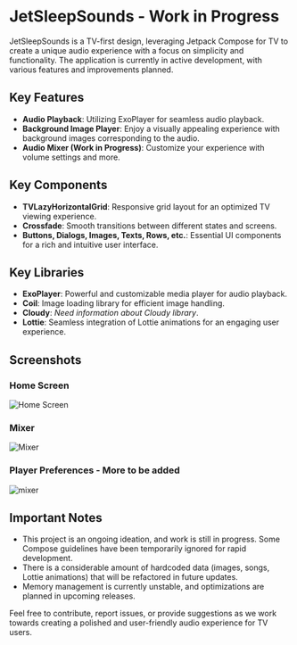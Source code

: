 # JetSleepSounds - Work in Progress

JetSleepSounds is a TV-first design, leveraging Jetpack Compose for TV to create a unique audio experience with a focus on simplicity and functionality. The application is currently in active development, with various features and improvements planned.

## Key Features 
- **Audio Playback**: Utilizing ExoPlayer for seamless audio playback.
- **Background Image Player**: Enjoy a visually appealing experience with background images corresponding to the audio.
- **Audio Mixer (Work in Progress)**: Customize your experience with volume settings and more.

## Key Components 
- **TVLazyHorizontalGrid**: Responsive grid layout for an optimized TV viewing experience.
- **Crossfade**: Smooth transitions between different states and screens.
- **Buttons, Dialogs, Images, Texts, Rows, etc.**: Essential UI components for a rich and intuitive user interface.

## Key Libraries
- **ExoPlayer**: Powerful and customizable media player for audio playback.
- **Coil**: Image loading library for efficient image handling.
- **Cloudy**: *Need information about Cloudy library*.
- **Lottie**: Seamless integration of Lottie animations for an engaging user experience.

## Screenshots

### Home Screen 
![Home Screen](https://github.com/UmairKhalid786/JetSleepSounds/assets/21205138/e94a96fe-645e-49e0-95b8-3f716f634944)

### Mixer
![Mixer](https://github.com/UmairKhalid786/JetSleepSounds/assets/21205138/bf0e753e-0c61-43b2-8a39-74f2621f304c)

### Player Preferences - More to be added
![mixer](https://github.com/UmairKhalid786/JetSleepSounds/assets/21205138/b2dbeb4f-7077-424d-915a-5dfb055dabc8)

## Important Notes
- This project is an ongoing ideation, and work is still in progress. Some Compose guidelines have been temporarily ignored for rapid development.
- There is a considerable amount of hardcoded data (images, songs, Lottie animations) that will be refactored in future updates.
- Memory management is currently unstable, and optimizations are planned in upcoming releases.

Feel free to contribute, report issues, or provide suggestions as we work towards creating a polished and user-friendly audio experience for TV users.
